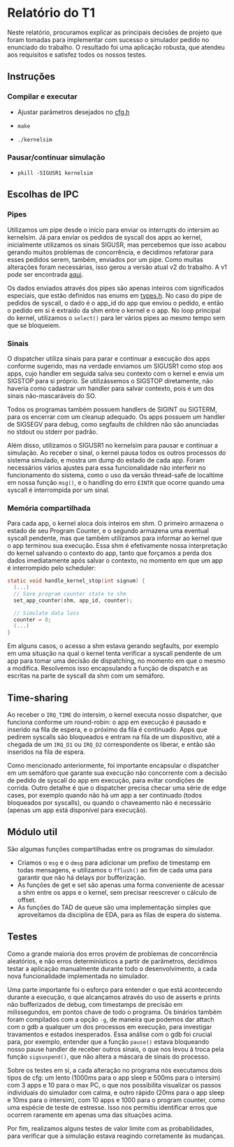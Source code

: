 # Relatório do T1

Neste relatório, procuramos explicar as principais decisões de projeto que foram tomadas para implementar com sucesso o simulador pedido no enunciado do trabalho. O resultado foi uma aplicação robusta, que atendeu aos requisitos e satisfez todos os nossos testes.

## Instruções

### Compilar e executar

- Ajustar parâmetros desejados no [cfg.h](cfg.h)

- `make`

- `./kernelsim`

### Pausar/continuar simulação

- `pkill -SIGUSR1 kernelsim`

## Escolhas de IPC

### Pipes

Utilizamos um pipe desde o início para enviar os interrupts do intersim ao kernelsim. Já para enviar os pedidos de syscall dos apps ao kernel, inicialmente utilizamos os sinais SIGUSR, mas percebemos que isso acabou gerando muitos problemas de concorrência, e decidimos refatorar para esses pedidos serem, também, enviados por um pipe. Como muitas alterações foram necessárias, isso gerou a versão atual v2 do trabalho. A v1 pode ser encontrada [aqui](https://github.com/bathwaterpizza/t1_inf1316).

Os dados enviados através dos pipes são apenas inteiros com significados especiais, que estão definidos nas enums em [types.h](types.h). No caso do pipe de pedidos de syscall, o dado é o app_id do app que enviou o pedido, e então o pedido em si é extraído da shm entre o kernel e o app. No loop principal do kernel, utilizamos o `select()` para ler vários pipes ao mesmo tempo sem que se bloqueiem.

### Sinais

O dispatcher utiliza sinais para parar e continuar a execução dos apps conforme sugerido, mas na verdade enviamos um SIGUSR1 como stop aos apps, cujo handler em seguida salva seu contexto com o kernel e envia um SIGSTOP para si próprio. Se utilizássemos o SIGSTOP diretamente, não haveria como cadastrar um handler para salvar contexto, pois é um dos sinais não-mascaráveis do SO.

Todos os programas também possuem handlers de SIGINT ou SIGTERM, para os encerrar com um cleanup adequado. Os apps possuem um handler de SIGSEGV para debug, como segfaults de children não são anunciadas no stdout ou stderr por padrão.

Além disso, utilizamos o SIGUSR1 no kernelsim para pausar e continuar a simulação. Ao receber o sinal, o kernel pausa todos os outros processos do sistema simulado, e mostra um dump do estado de cada app. Foram necessários vários ajustes para essa funcionalidade não interferir no funcionamento do sistema, como o uso da versão thread-safe de localtime em nossa função `msg()`, e o handling do erro `EINTR` que ocorre quando uma syscall é interrompida por um sinal.

### Memória compartilhada

Para cada app, o kernel aloca dois inteiros em shm. O primeiro armazena o estado de seu Program Counter, e o segundo armazena uma eventual syscall pendente, mas que também utilizamos para informar ao kernel que o app terminou sua execução. Essa shm é efetivamente nossa interpretação do kernel salvando o contexto do app, tanto que forçamos a perda dos dados imediatamente após salvar o contexto, no momento em que um app é interrompido pelo scheduler:

```C
static void handle_kernel_stop(int signum) {
  (...)
  // Save program counter state to shm
  set_app_counter(shm, app_id, counter);

  // Simulate data loss
  counter = 0;
  (...)
}
```

Em alguns casos, o acesso a shm estava gerando segfaults, por exemplo em uma situação na qual o kernel tenta verificar a syscall pendente de um app para tomar uma decisão de dispatching, no momento em que o mesmo a modifica. Resolvemos isso encapsulando a função de dispatch e as escritas na parte de syscall da shm com um semáforo.

## Time-sharing

Ao receber o `IRQ_TIME` do intersim, o kernel executa nosso dispatcher, que funciona conforme um round-robin: o app em execução é pausado e inserido na fila de espera, e o próximo da fila é continuado. Apps que pedirem syscalls são bloqueados e entram na fila de um dispositivo, até a chegada de um `IRQ_D1` ou `IRQ_D2` correspondente os liberar, e então são inseridos na fila de espera.

Como mencionado anteriormente, foi importante encapsular o dispatcher em um semáforo que garante sua execução não concorrente com a decisão de pedido de syscall do app em execução, para evitar condições de corrida. Outro detalhe é que o dispatcher precisa checar uma série de edge cases, por exemplo quando não há um app a ser continuado (todos bloqueados por syscalls), ou quando o chaveamento não é necessário (apenas um app está disponível para execução).

## Módulo util

São algumas funções compartilhadas entre os programas do simulador.

- Criamos o `msg` e o `dmsg` para adicionar um prefixo de timestamp em todas mensagens, e utilizamos o `fflush()` ao fim de cada uma para garantir que não há delays por bufferização.
- As funções de get e set são apenas uma forma conveniente de acessar a shm entre os apps e o kernel, sem precisar reescrever o cálculo de offset.
- As funções do TAD de queue são uma implementação simples que aproveitamos da disciplina de EDA, para as filas de espera do sistema.

## Testes

Como a grande maioria dos erros provém de problemas de concorrência aleatórios, e não erros determinísticos a partir de parâmetros, decidimos testar a aplicação manualmente durante todo o desenvolvimento, a cada nova funcionalidade implementada no simulador.

Uma parte importante foi o esforço para entender o que está acontecendo durante a execução, o que alcançamos através do uso de asserts e prints não bufferizados de debug, com timestamps de precisão em milissegundos, em pontos chave de todo o programa. Os binários também foram compilados com a opção `-g`, de maneira que podemos dar attach com o gdb a qualquer um dos processos em execução, para investigar travamentos e estados inesperados. Essa análise com o gdb foi crucial para, por exemplo, entender que a função `pause()` estava bloqueando nosso pause handler de receber outros sinais, o que nos levou à troca pela função `sigsuspend()`, que não altera a máscara de sinais do processo.

Sobre os testes em si, a cada alteração no programa nós executamos dois tipos de cfg: um lento (1000ms para o app sleep e 500ms para o intersim) com 3 apps e 10 para o max PC, o que nos possibilita visualizar os passos individuais do simulador com calma, e outro rápido (20ms para o app sleep e 10ms para o intersim), com 10 apps e 1000 para o program counter, como uma espécie de teste de estresse. Isso nos permitiu identificar erros que ocorrem raramente em apenas uma das situações acima.

Por fim, realizamos alguns testes de valor limite com as probabilidades, para verificar que a simulação estava reagindo corretamente às mudanças.
